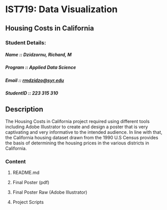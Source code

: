 # IST719: Data Visualization
##	Housing Costs in California

### Student Details:  
##### Name :: Dzidzornu, Richard, M  
##### Program :: Applied Data Science  
##### Email :: rmdzidzo@syr.edu  
##### StudentID :: 223 315 310  
##
##       Description  
The Housing Costs in California project required using different tools including Adobe Illustrator to create and design a poster that is very captivating and very informative to the intended audience. In line with that, the California housing dataset drawn from the 1990 U.S Census provides the basis of determining the housing prices in the various districts in California.

### Content

1. README.md

2. Final Poster (pdf)

3. Final Poster Raw (Adobe Illustrator)

4. Project Scripts
